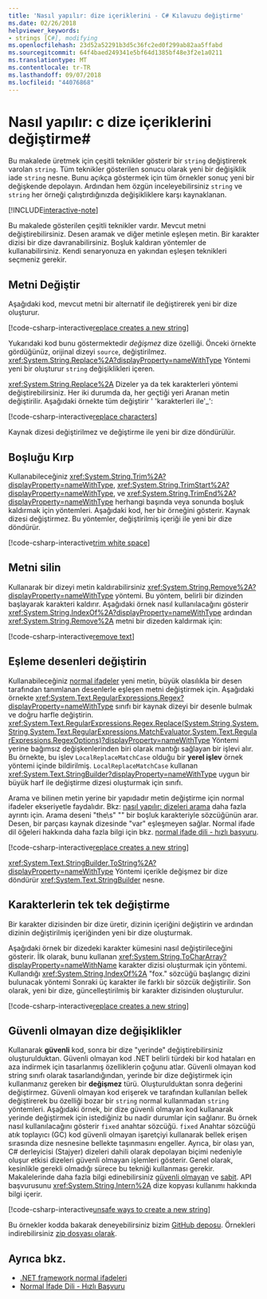 ```yaml
---
title: 'Nasıl yapılır: dize içeriklerini - C# Kılavuzu değiştirme'
ms.date: 02/26/2018
helpviewer_keywords:
- strings [C#], modifying
ms.openlocfilehash: 23d52a52291b3d5c36fc2ed0f299ab82aa5ffabd
ms.sourcegitcommit: 64f4baed249341e5bf64d1385bf48e3f2e1a0211
ms.translationtype: MT
ms.contentlocale: tr-TR
ms.lasthandoff: 09/07/2018
ms.locfileid: "44076868"
---
```

# <a name="how-to-modify-string-contents-in-c"></a>Nasıl yapılır: c dize içeriklerini değiştirme\#

Bu makalede üretmek için çeşitli teknikler gösterir bir `string` değiştirerek varolan `string`. Tüm teknikler gösterilen sonucu olarak yeni bir değişiklik iade `string` nesne. Bunu açıkça göstermek için tüm örnekler sonuç yeni bir değişkende depolayın. Ardından hem özgün inceleyebilirsiniz `string` ve `string` her örneği çalıştırdığınızda değişikliklere karşı kaynaklanan.

[!INCLUDE[interactive-note](~/includes/csharp-interactive-note.md)]

Bu makalede gösterilen çeşitli teknikler vardır. Mevcut metni değiştirebilirsiniz. Desen aramak ve diğer metinle eşleşen metin. Bir karakter dizisi bir dize davranabilirsiniz. Boşluk kaldıran yöntemler de kullanabilirsiniz. Kendi senaryonuza en yakından eşleşen teknikleri seçmeniz gerekir.

## <a name="replace-text"></a>Metni Değiştir

Aşağıdaki kod, mevcut metni bir alternatif ile değiştirerek yeni bir dize oluşturur.

[!code-csharp-interactive[replace creates a new string](../../../samples/snippets/csharp/how-to/strings/ModifyStrings.cs#1)]

Yukarıdaki kod bunu göstermektedir *değişmez* dize özelliği. Önceki örnekte gördüğünüz, orijinal dizeyi `source`, değiştirilmez. <xref:System.String.Replace%2A?displayProperty=nameWithType> Yöntemi yeni bir oluşturur `string` değişiklikleri içeren.

<xref:System.String.Replace%2A> Dizeler ya da tek karakterleri yöntemi değiştirebilirsiniz. Her iki durumda da, her geçtiği yeri Aranan metin değiştirilir.  Aşağıdaki örnekte tüm değiştirir ' 'karakterleri ile'\_':

[!code-csharp-interactive[replace characters](../../../samples/snippets/csharp/how-to/strings/ModifyStrings.cs#2)]

Kaynak dizesi değiştirilmez ve değiştirme ile yeni bir dize döndürülür.

## <a name="trim-white-space"></a>Boşluğu Kırp

Kullanabileceğiniz <xref:System.String.Trim%2A?displayProperty=nameWithType>, <xref:System.String.TrimStart%2A?displayProperty=nameWithType>, ve <xref:System.String.TrimEnd%2A?displayProperty=nameWithType> herhangi başında veya sonunda boşluk kaldırmak için yöntemleri.  Aşağıdaki kod, her bir örneğini gösterir. Kaynak dizesi değiştirmez. Bu yöntemler, değiştirilmiş içeriği ile yeni bir dize döndürür.

[!code-csharp-interactive[trim white space](../../../samples/snippets/csharp/how-to/strings/ModifyStrings.cs#3)]

## <a name="remove-text"></a>Metni silin

Kullanarak bir dizeyi metin kaldırabilirsiniz <xref:System.String.Remove%2A?displayProperty=nameWithType> yöntemi. Bu yöntem, belirli bir dizinden başlayarak karakteri kaldırır. Aşağıdaki örnek nasıl kullanılacağını gösterir <xref:System.String.IndexOf%2A?displayProperty=nameWithType> ardından <xref:System.String.Remove%2A> metni bir dizeden kaldırmak için:

[!code-csharp-interactive[remove text](../../../samples/snippets/csharp/how-to/strings/ModifyStrings.cs#4)]

## <a name="replace-matching-patterns"></a>Eşleme desenleri değiştirin

Kullanabileceğiniz [normal ifadeler](../../standard/base-types/regular-expressions.md) yeni metin, büyük olasılıkla bir desen tarafından tanımlanan desenlerle eşleşen metni değiştirmek için. Aşağıdaki örnekte <xref:System.Text.RegularExpressions.Regex?displayProperty=nameWithType> sınıfı bir kaynak dizeyi bir desenle bulmak ve doğru harfle değiştirin. <xref:System.Text.RegularExpressions.Regex.Replace(System.String,System.String,System.Text.RegularExpressions.MatchEvaluator,System.Text.RegularExpressions.RegexOptions)?displayProperty=nameWithType> Yöntemi yerine bağımsız değişkenlerinden biri olarak mantığı sağlayan bir işlevi alır. Bu örnekte, bu işlev `LocalReplaceMatchCase` olduğu bir **yerel işlev** örnek yöntemi içinde bildirilmiş. `LocalReplaceMatchCase` kullanan <xref:System.Text.StringBuilder?displayProperty=nameWithType> uygun bir büyük harf ile değiştirme dizesi oluşturmak için sınıfı.

Arama ve bilinen metin yerine bir yapıdadır metin değiştirme için normal ifadeler ekseriyetle faydalıdır. Bkz: [nasıl yapılır: dizeleri arama](search-strings.md) daha fazla ayrıntı için. Arama deseni "the\s" "" bir boşluk karakteriyle sözcüğünün arar. Desen, bir parçası kaynak dizesinde "var" eşleşmeyen sağlar. Normal ifade dil öğeleri hakkında daha fazla bilgi için bkz. [normal ifade dili - hızlı başvuru](../../standard/base-types/regular-expression-language-quick-reference.md).

[!code-csharp-interactive[replace creates a new string](../../../samples/snippets/csharp/how-to/strings/ModifyStrings.cs#5)]

<xref:System.Text.StringBuilder.ToString%2A?displayProperty=nameWithType> Yöntemi içerikle değişmez bir dize döndürür <xref:System.Text.StringBuilder> nesne.

## <a name="modifying-individual-characters"></a>Karakterlerin tek tek değiştirme

Bir karakter dizisinden bir dize üretir, dizinin içeriğini değiştirin ve ardından dizinin değiştirilmiş içeriğinden yeni bir dize oluşturmak.

Aşağıdaki örnek bir dizedeki karakter kümesini nasıl değiştirileceğini gösterir. İlk olarak, bunu kullanan <xref:System.String.ToCharArray?displayProperty=nameWithName> karakter dizisi oluşturmak için yöntemi. Kullandığı <xref:System.String.IndexOf%2A> "fox." sözcüğü başlangıç dizini bulunacak yöntemi Sonraki üç karakter ile farklı bir sözcük değiştirilir. Son olarak, yeni bir dize, güncelleştirilmiş bir karakter dizisinden oluşturulur.

[!code-csharp-interactive[replace creates a new string](../../../samples/snippets/csharp/how-to/strings/ModifyStrings.cs#6)]

## <a name="unsafe-modifications-to-string"></a>Güvenli olmayan dize değişiklikler

Kullanarak **güvenli** kod, sonra bir dize "yerinde" değiştirebilirsiniz oluşturulduktan. Güvenli olmayan kod .NET belirli türdeki bir kod hataları en aza indirmek için tasarlanmış özelliklerin çoğunu atlar. Güvenli olmayan kod string sınıfı olarak tasarlandığından, yerinde bir dize değiştirmek için kullanmanız gereken bir **değişmez** türü. Oluşturulduktan sonra değerini değiştirmez. Güvenli olmayan kod erişerek ve tarafından kullanılan bellek değiştirerek bu özelliği bozar bir `string` normal kullanmadan `string` yöntemleri.
Aşağıdaki örnek, bir dize güvenli olmayan kod kullanarak yerinde değiştirmek için istediğiniz bu nadir durumlar için sağlanır. Bu örnek nasıl kullanılacağını gösterir `fixed` anahtar sözcüğü. `fixed` Anahtar sözcüğü atık toplayıcı (GC) kod güvenli olmayan işaretçiyi kullanarak bellek erişen sırasında dize nesnesine bellekte taşınmasını engeller. Ayrıca, bir olası yan, C# derleyicisi (Stajyer) dizeleri dahili olarak depolayan biçimi nedeniyle oluşur etkisi dizeleri güvenli olmayan işlemleri gösterir. Genel olarak, kesinlikle gerekli olmadığı sürece bu tekniği kullanması gerekir. Makalelerinde daha fazla bilgi edinebilirsiniz [güvenli olmayan](../language-reference/keywords/unsafe.md) ve [sabit](../language-reference/keywords/fixed-statement.md). API başvurusunu <xref:System.String.Intern%2A> dize kopyası kullanımı hakkında bilgi içerir.

[!code-csharp-interactive[unsafe ways to create a new string](../../../samples/snippets/csharp/how-to/strings/ModifyStrings.cs#7)]

Bu örnekler kodda bakarak deneyebilirsiniz bizim [GitHub deposu](https://github.com/dotnet/samples/tree/master/snippets/csharp/how-to/strings). Örnekleri indirebilirsiniz [zip dosyası olarak](https://github.com/dotnet/samples/raw/master/snippets/csharp/how-to/strings.zip).

## <a name="see-also"></a>Ayrıca bkz.

- [.NET framework normal ifadeleri](../../standard/base-types/regular-expressions.md)  
- [Normal İfade Dili - Hızlı Başvuru](../../standard/base-types/regular-expression-language-quick-reference.md)  
